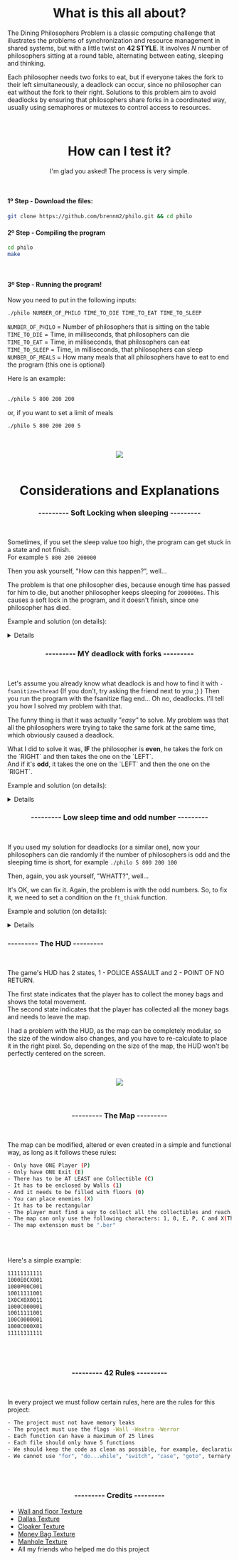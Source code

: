 <div align="center">
  <h1>What is this all about?</h1>
</div>

<p>The Dining Philosophers Problem is a classic computing challenge that illustrates the problems of synchronization and resource management in shared systems, but with a little twist on <b>42 STYLE</b>. It involves <em>N</em> number of philosophers sitting at a round table, 
alternating between eating, sleeping and thinking. 

<p>Each philosopher needs two forks to eat, but if everyone takes the fork to their left simultaneously, a deadlock can occur, since no philosopher can eat without the fork to their right. 
Solutions to this problem aim to avoid deadlocks by ensuring that philosophers share forks in a coordinated way, usually using semaphores or mutexes to control access to resources.
<br>
<br>


<br>

<div align="center">
  <h1>How can I test it?</h1>
</div>
<div align="center">
<p>I'm glad you asked! The process is very simple.</p>
</div>

<br>
<h4>1º Step - Download the files:</h4>

```bash
git clone https://github.com/brennm2/philo.git && cd philo
```

<h4>2º Step - Compiling the program</h4>

```bash
cd philo
make
```
<br>
<h4>3º Step - Running the program!</h4>

Now you need to put in the following inputs:<br>
```bash
./philo NUMBER_OF_PHILO TIME_TO_DIE TIME_TO_EAT TIME_TO_SLEEP
```
`NUMBER_OF_PHILO` = Number of philosophers that is sitting on the table<br>
`TIME_TO_DIE` = Time, in milliseconds, that philosophers can die<br>
`TIME_TO_EAT` = Time, in milliseconds, that philosophers can eat<br>
`TIME_TO_SLEEP` = Time, in milliseconds, that philosophers can sleep<br>
`NUMBER_OF_MEALS` = How many meals that all philosophers have to eat to end the program (this one is optional)<br>

Here is an example:
<br>
<br>

```bash
./philo 5 800 200 200
```

or, if you want to set a limit of meals
```bash
./philo 5 800 200 200 5
```
<br>

<br>
<div align="center">
  <img src="https://i.imgur.com/dYMMSHf.gif">
</div><br>

<div align="center">
  <h1>Considerations and Explanations</h1>
</div>
<div align="center">
<h3>--------- Soft Locking when sleeping ---------</h3><br>
</div>

Sometimes, if you set the sleep value too high, the program can get stuck in a state and not finish.<br>
 For example `5 800 200 200000`<br>
<p>Then you ask yourself, "How can this happen?", well... <br>

The problem is that one philosopher dies, because enough time has passed for him to die, but another philosopher keeps sleeping for `200000ms`. This causes a soft lock in the program, and it doesn't finish, since one philosopher has died.

Example and solution (on details):
</p>
<details>
<div align="center">
  <img src="https://i.imgur.com/XR534rW.gif">
</div>
<br>

Well, the solution is a simple one, when you run your custom `usleep` function, you have to check if someone has died.<br>
<p>I did like this:
  
```bash
int	ft_check_sleep(t_philo *philo)
{
	if (*philo->dead == 1)
		return (1);
	return (0);
}

void	ft_usleep(size_t milsecond, t_philo *philo)
{
	size_t	start_time;

	start_time = get_time();
	while ((get_time() - start_time) < milsecond && ft_check_sleep(philo) == 0)
	{
		usleep(500);
	}
}
```
</details>

<div align="center">
<h3>--------- MY deadlock with forks ---------</h3><br>
</div>

Let's assume you already know what deadlock is and how to find it with `-fsanitize=thread` (If you don't, try asking the friend next to you ;) )
Then you run the program with the fsanitize flag end... Oh no, deadlocks. I'll tell you how I solved my problem with that.<br>

The funny thing is that it was actually <i>"easy"</i> to solve. My problem was that all the philosophers were trying to take the same fork at the same time, which obviously caused a deadlock.<br>

<p>What I did to solve it was, <b>IF</b> the philosopher is <b>even</b>, he takes the fork on the `RIGHT` and then takes the one on the `LEFT`.<br>
And if it's <b>odd</b>, it takes the one on the `LEFT` and then the one on the `RIGHT`.

Example and solution (on details):
</p>
<details>
<div align="center">
  <img src="https://i.imgur.com/s715te4.gif">
</div>
<br>

Here how I did it (Keep in mind, fsanitize can break your timings):<br>
  
```bash
if (philos->id % 2 == 0)
	{
		pthread_mutex_lock(philos->right_fork);
		glados_speak(C_CYAN"has taken a fork"END_COLOR, philos, philos->id);
		pthread_mutex_lock(philos->left_fork);
	}
	else
	{
		pthread_mutex_lock(philos->left_fork);
		glados_speak(C_CYAN"has taken a fork"END_COLOR, philos, philos->id);
		pthread_mutex_lock(philos->right_fork);
	}
```
</details>

<div align="center">
<h3>--------- Low sleep time and odd number ---------</h3><br>
</div>

If you used my solution for deadlocks (or a similar one), now your philosophers can die randomly if the number of philosophers is odd and the sleeping time is short, for example `./philo 5 800 200 100`
<p>Then, again, you ask yourself, "WHATT?", well... <br>

It's OK, we can fix it. Again, the problem is with the odd numbers. So, to fix it, we need to set a condition on the `ft_think` function.<br>

Example and solution (on details):
<details>
<br>

We need to find the right time for the philosopher, if necessary, to think. We can do this: `(time to eat * 2) - time to sleep`<br>
You can do like this:

```bash
if (philos->number_of_philosopher % 2 != 0)
		ft_usleep((philos->time_to_eat * 2) - philos->time_to_sleep, philos)
```


</details>
<h3>--------- The HUD ---------</h3>
</div>
<br>
<p>The game's HUD has 2 states, 1 - POLICE ASSAULT and 2 - POINT OF NO RETURN.</p>
<p>The first state indicates that the player has to collect the money bags and shows the total movement.<br>
The second state indicates that the player has collected all the money bags and needs to leave the map.</p>
<p>I had a problem with the HUD, as the map can be completely modular, so the size of the window also changes, and you have to re-calculate to place it in the right pixel. So, depending on the size of the map, the HUD won't be perfectly centered on the screen.</p>
<br>
<br>
<div align="center">
  <img src="https://i.imgur.com/6XXhyzi.gif">
</div>
<br>
<br>
<div align="center">
<h3>--------- The Map ---------</h3>
</div>
<br>
<p>The map can be modified, altered or even created in a simple and functional way, as long as it follows these rules:</p>

```bash
- Only have ONE Player (P)
- Only have ONE Exit (E)
- There has to be AT LEAST one Collectible (C)
- It has to be enclosed by Walls (1)
- And it needs to be filled with floors (0)
- You can place enemies (X)
- It has to be rectangular
- The player must find a way to collect all the collectibles and reach the exit
- The map can only use the following characters: 1, 0, E, P, C and X(This will not work if you run the base game)
- The map extension must be ".ber"
```
<br>
<br>
<p>Here's a simple example:</p>

```bash
11111111111
1000E0CX001
1000P00C001
10011111001
1X0CX0X0011
1000C000001
10011111001
100C0000001
1000C000X01
11111111111
```
<br>
<br>
<div align="center">
<h3>--------- 42 Rules ---------</h3>
</div>
<br>
<p>In every project we must follow certain rules, here are the rules for this project:</p>

```bash
- The project must not have memory leaks
- The project must use the flags -Wall -Wextra -Werror
- Each function can have a maximum of 25 lines
- Each file should only have 5 functions
- We should keep the code as clean as possible, for example, declarations should be on separate lines
- We cannot use "for", "do...while", "switch", "case", "goto", ternary operators, or variable-length arrays
```

<br>
<br>
<div align="center">
<h3>--------- Credits ---------</h3>
</div>


* [Wall and floor Texture](https://o-lobster.itch.io/simple-dungeon-crawler-16x16-pixel-pack)
* [Dallas Texture](https://imgur.com/gallery/Yn21yY8)
* [Cloaker Texture](https://www.pixilart.com/art/pay-day-2-cloaker-ef4aab634260c70?ft=tags&ft_id=)
* [Money Bag Texture](https://www.vecteezy.com/vector-art/5146414-money-bag-pixel-art)
* [Manhole Texture](https://www.vecteezy.com/vector-art/23876320-sewer-drainage-grate-game-pixel-art-vector-illustration)
* All my friends who helped me do this project
